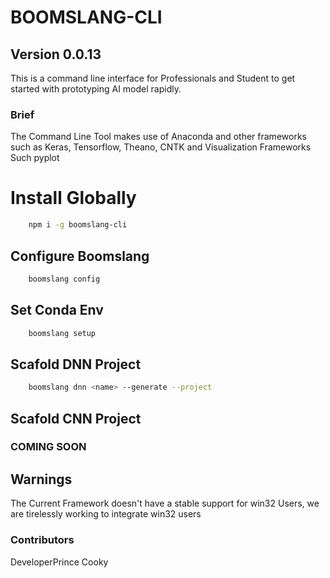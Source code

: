 # BOOMSLANG-CLI 

## Version 0.0.13

This is a command line interface for Professionals and Student to get started with prototyping AI model rapidly.

### Brief

The Command Line Tool makes use of Anaconda and other frameworks such as Keras, Tensorflow, Theano,
CNTK and Visualization Frameworks Such pyplot 

# Install Globally 

```bash 
    npm i -g boomslang-cli
```

## Configure Boomslang

```bash
    boomslang config
```

## Set Conda Env

```bash
    boomslang setup
```
## Scafold DNN Project

```bash
    boomslang dnn <name> --generate --project
```

## Scafold CNN Project

### COMING SOON

## Warnings

The Current Framework doesn't have a stable support for win32 Users, we are tirelessly working to integrate win32 users


### Contributors

DeveloperPrince
Cooky
